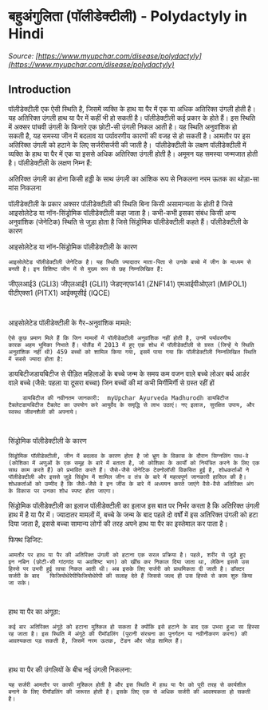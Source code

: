 # बहुअंगुलिता (पॉलीडेक्टीली) - Polydactyly in Hindi
_Source: [https://www.myupchar.com/disease/polydactyly](https://www.myupchar.com/disease/polydactyly)_

## Introduction
पॉलीडेक्टीली एक ऐसी स्थिति है, जिसमें व्यक्ति के हाथ या पैर में एक या अधिक अतिरिक्त उंगली होती है। यह अतिरिक्त उंगली हाथ या पैर में कहीं भी हो सकती है। पॉलीडेक्टीली कई प्रकार के होते हैं। इस स्थिति में अक्सर पांचवी उंगली के किनारे एक छोटी-सी उंगली निकल आती है। यह स्थिति अनुवांशिक हो सकती है, यह समस्या जीन में बदलाव या पर्यावरणीय कारणों की वजह से हो सकती है। आमतौर पर इस अतिरिक्त उंगली को हटाने के लिए सर्जरीसर्जरी की जाती है। 
पॉलीडेक्टीली के लक्षण
पॉलीडेक्टीली में व्यक्ति के हाथ या पैर में एक या इससे अधिक अतिरिक्त उंगली होती है। अमूमन यह समस्या जन्मजात होती है। पॉलीडेक्टीली के लक्षण निम्न हैं: 

अतिरिक्त उंगली का होना
किसी हड्डी के साथ उंगली का आंशिक रूप से निकलना
नरम ऊतक का थोड़ा-सा मांस निकलना

पॉलीडेक्टीली के प्रकार
अक्सर पॉलीडेक्टीली की स्थिति बिना किसी असामान्यता के होती है जिसे आइसोलेटेड या नॉन-सिंड्रोमिक पॉलीडेक्टीली कहा जाता है। कभी-कभी इसका संबंध किसी अन्य अनुवांशिक (जेनेटिक) स्थिति से जुड़ा होता है जिसे सिंड्रोमिक पॉलीडेक्टीली कहते हैं।
पॉलीडेक्टीली के कारण

आइसोलेटेड या नॉन-सिंड्रोमिक पॉलीडेक्टीली के कारण 
	आइसोलेटेड पॉलीडेक्टीली जेनेटिक है। यह स्थिति ज्यादातर माता-पिता से उनके बच्चे में जीन के माध्यम से बनती है। इन विशिष्ट जीन में से मुख्य रूप से छह निम्नलिखित हैं:
	
जीएलआई3 (GLI3)
जीएलआई1 (GLI1)
जेडएनएफ141 (ZNF141)
एमआईपीओएल1 (MIPOL1)
पीटीएक्स1 (PITX1)
आईक्यूसीई (IQCE)
		 


आइसोलेटेड पॉलीडेक्टीली के गैर-अनुवांशिक मामले: 
	ऐसे कुछ प्रमाण मिले हैं कि जिन मामलों में पॉलीडेक्टीली अनुवांशिक नहीं होती है, उनमें पर्यावरणीय कारक अहम भूमिका निभाते हैं। पोलैंड में 2013 में हुए एक शोध में पॉलीडेक्टीली से ग्रस्त (जिन्हें ये स्थिति अनुवांशिक नहीं थी) 459 बच्चों को शामिल किया गया, इसमें पाया गया कि पॉलीडेक्टीली निम्नलिखित स्थिति में सबसे ज्यादा होता है:
	
डायबिटीजडायबिटीज से पीड़ित महिलाओं के बच्चे
जन्म के समय कम वजन वाले बच्चे
लोअर बर्थ आर्डर वाले बच्चे (जैसे: पहला या दूसरा बच्चा)
जिन बच्चों की मां कभी मिर्गीमिर्गी से ग्रस्त रहीं हों

		डायबिटीज की नवीनतम जानकारी:  myUpchar Ayurveda Madhurodh डायबिटीज टैबलेटडायबिटीज टैबलेट का उपयोग करे आयुर्वेद के समृद्धि से लाभ उठाएं। नए इलाज, सुरक्षित उपाय, और स्वस्थ जीवनशैली की अपनाये।
		 


सिंड्रोमिक पॉलीडेक्टीली के कारण 
	सिंड्रोमिक पॉलीडेक्टीली, जीन में बदलाव के कारण होता है जो भ्रूण के विकास के दौरान सिग्नलिंग पाथ-वे (कोशिका में अणुओं के एक समूह के बारे में बताता है, जो कोशिका के कार्यों को नियंत्रित करने के लिए एक साथ काम करते हैं) को प्रभावित करते हैं। जैसे-जैसे जेनेटिक टेक्नोलॉजी विकसित हुई है, शोधकर्ताओं ने पॉलीडेक्टीली और इससे जुड़े सिंड्रोम में शामिल जीन व तंत्र के बारे में महत्वपूर्ण जानकारी हासिल की है। शोधकर्ताओं को उम्मीद है कि जैसे-जैसे वे इन जींस के बारे में अध्ययन करते जाएंगे वैसे-वैसे अतिरिक्त अंग के विकास पर उनका शोध स्पष्ट होता जाएगा। 

सिंड्रोमिक पॉलीडेक्टीली का इलाज
पॉलीडेक्टीली का इलाज इस बात पर निर्भर करता है कि अतिरिक्त उंगली हाथ में है या पैर में। ज्यादातर मामलों में, बच्चे के जन्म के बाद पहले दो वर्षों में इस अतिरिक्त उंगली को हटा दिया जाता है, इससे बच्चा सामान्य लोगों की तरह अपने हाथ या पैर का इस्तेमाल कर पाता है। 

फिफ्थ डिजिट: 
	आमतौर पर हाथ या पैर की अतिरिक्त उंगली को हटाना एक सरल प्रक्रिया है। पहले, शरीर से जुड़े हुए इन नबिन (छोटी-सी गांठगांठ या अवशिष्ट भाग) को खींच कर निकाल दिया जाता था, लेकिन इससे उस हिस्से पर उभरी हुई त्वचा निकल आती थी। अब इसके लिए सर्जरी को प्राथमिकता दी जाती है। डॉक्टर सर्जरी के बाद   फिजियोथेरेपीफिजियोथेरेपी की सलाह देते हैं जिससे जल्द ही उस हिस्से से काम शुरु किया जा सके।
	 
हाथ या पैर का अंगूठा: 
	कई बार अतिरिक्त अंगूठे को हटाना मुश्किल हो सकता है क्योंकि इसे हटाने के बाद एक उभरा हुआ सा हिस्सा रह जाता है। इस स्थिति में अंगूठे की रीमॉडलिंग (पुरानी संरचना का पुनर्गठन या नवीनीकरण करना) की आवश्यकता पड़ सकती है, जिसमें नरम ऊतक, टेंडन और जोड़ शामिल हैं।
	 
हाथ या पैर की उंगलियों के बीच नई उंगली निकलना: 
	यह सर्जरी आमतौर पर काफी मुश्किल होती है और इस स्थिति में हाथ या पैर को पूरी तरह से कार्यशील बनाने के लिए रीमॉडलिंग की जरूरत होती है। इसके लिए एक से अधिक सर्जरी की आवश्यकता हो सकती है।

